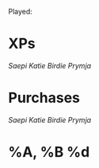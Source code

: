 Played: 

# XPs
*Saepi* 
*Katie* 
*Birdie* 
*Prymja* 

# Purchases
*Saepi*
*Katie*
*Birdie*
*Prymja*

# %A, %B %d
